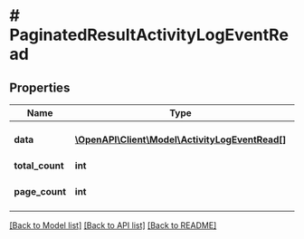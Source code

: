 # # PaginatedResultActivityLogEventRead

## Properties

Name | Type | Description | Notes
------------ | ------------- | ------------- | -------------
**data** | [**\OpenAPI\Client\Model\ActivityLogEventRead[]**](ActivityLogEventRead.md) | List of Activity Log Events |
**total_count** | **int** |  |
**page_count** | **int** |  | [optional] [default to 0]

[[Back to Model list]](../../README.md#models) [[Back to API list]](../../README.md#endpoints) [[Back to README]](../../README.md)
